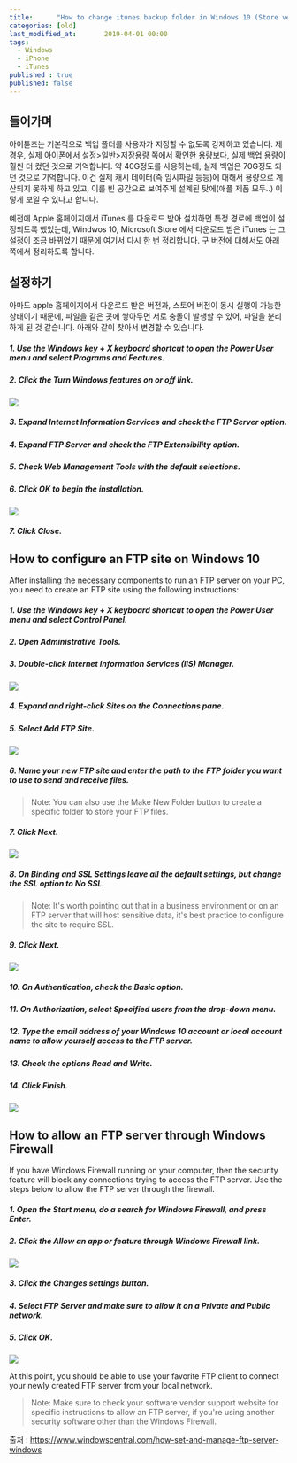 ```yaml
---
title:      "How to change itunes backup folder in Windows 10 (Store ver.)"
categories: [old]
last_modified_at:       2019-04-01 00:00
tags:
  - Windows
  - iPhone
  - iTunes
published : true
published: false
---
```


## 들어가며

아이튠즈는 기본적으로 백업 폴더를 사용자가 지정할 수 없도록 강제하고 있습니다. 제 경우, 실제 아이폰에서 설정>일반>저장용량 쪽에서 확인한 용량보다, 실제 백업 용량이 훨씬 더 컸던 것으로 기억합니다. 약 40G정도를 사용하는데, 실제 백업은 70G정도 되던 것으로 기억합니다. 이건 실제 캐시 데이터(즉 임시파일 등등)에 대해서 용량으로 계산되지 못하게 하고 있고, 이를 빈 공간으로 보여주게 설계된 탓에(애플 제품 모두..) 이렇게 보일 수 있다고 합니다. 

예전에 Apple 홈페이지에서 iTunes 를 다운로드 받아 설치하면 특정 경로에 백업이 설정되도록 했었는데, Windwos 10, Microsoft Store 에서 다운로드 받은 iTunes 는 그 설정이 조금 바뀌었기 때문에 여기서 다시 한 번 정리합니다. 구 버전에 대해서도 아래 쪽에서 정리하도록 합니다.


## 설정하기

아마도 apple 홈페이지에서 다운로드 받은 버전과, 스토어 버전이 동시 실행이 가능한 상태이기 때문에, 파일을 같은 곳에 쌓아두면 서로 충돌이 발생할 수 있어, 파일을 분리하게 된 것 같습니다. 아래와 같이 찾아서 변경할 수 있습니다. 


##### 1. Use the *Windows key + X* keyboard shortcut to open the Power User menu and select Programs and Features.

##### 2. Click the *Turn Windows features on or off* link.

![](/assets/images/posts/old/img/post/2019-03-19-windows-how-to-enable-ftp-server-on-windows-10/windows-how-to-enable-ftp-server-on-windows-10-00001.webp)

##### 3. Expand Internet Information Services and check the *FTP Server* option.

##### 4. Expand FTP Server and check the *FTP Extensibility* option.

##### 5. Check *Web Management Tools* with the default selections.

##### 6. Click *OK* to begin the installation.

![](/assets/images/posts/old/img/post/2019-03-19-windows-how-to-enable-ftp-server-on-windows-10/windows-how-to-enable-ftp-server-on-windows-10-00002.webp)

##### 7. Click *Close*.


## How to configure an FTP site on Windows 10

After installing the necessary components to run an FTP server on your PC, you need to create an FTP site using the following instructions:

##### 1. Use the *Windows key + X* keyboard shortcut to open the Power User menu and select Control Panel.

##### 2. Open *Administrative Tools*.

##### 3. Double-click *Internet Information Services (IIS) Manager*.

![](/assets/images/posts/old/img/post/2019-03-19-windows-how-to-enable-ftp-server-on-windows-10/windows-how-to-enable-ftp-server-on-windows-10-00003.webp)

##### 4. Expand and right-click *Sites* on the Connections pane.

##### 5. Select *Add FTP Site*.

![](/assets/images/posts/old/img/post/2019-03-19-windows-how-to-enable-ftp-server-on-windows-10/windows-how-to-enable-ftp-server-on-windows-10-00004.webp)

##### 6. Name your new FTP site and enter the path to the FTP folder you want to use to send and receive files.

> Note: You can also use the Make New Folder button to create a specific folder to store your FTP files.

##### 7. Click *Next*.

![](/assets/images/posts/old/img/post/2019-03-19-windows-how-to-enable-ftp-server-on-windows-10/windows-how-to-enable-ftp-server-on-windows-10-00005.webp)

##### 8. On Binding and SSL Settings leave all the default settings, but change the SSL option to *No SSL*.

> Note: It's worth pointing out that in a business environment or on an FTP server that will host sensitive data, it's best practice to configure the site to require SSL.

##### 9. Click *Next*.

![](/assets/images/posts/old/img/post/2019-03-19-windows-how-to-enable-ftp-server-on-windows-10/windows-how-to-enable-ftp-server-on-windows-10-00006.webp)

##### 10. On Authentication, check the *Basic* option.

##### 11. On Authorization, select *Specified users* from the drop-down menu.

##### 12. Type the email address of your Windows 10 account or local account name to allow yourself access to the FTP server.

##### 13. Check the options *Read* and *Write*.

##### 14. Click *Finish*.

![](/assets/images/posts/old/img/post/2019-03-19-windows-how-to-enable-ftp-server-on-windows-10/windows-how-to-enable-ftp-server-on-windows-10-00007.webp)


## How to allow an FTP server through Windows Firewall

If you have Windows Firewall running on your computer, then the security feature will block any connections trying to access the FTP server. Use the steps below to allow the FTP server through the firewall.

##### 1. Open the Start menu, do a search for *Windows Firewall*, and press *Enter*.

##### 2. Click the *Allow an app or feature through Windows Firewall* link.

![](/assets/images/posts/old/img/post/2019-03-19-windows-how-to-enable-ftp-server-on-windows-10/windows-how-to-enable-ftp-server-on-windows-10-00008.webp)

##### 3. Click the *Changes* settings button.

##### 4. Select *FTP Server* and make sure to allow it on a *Private* and *Public* network.

##### 5. Click *OK*.

![](/assets/images/posts/old/img/post/2019-03-19-windows-how-to-enable-ftp-server-on-windows-10/windows-how-to-enable-ftp-server-on-windows-10-00009.webp)

At this point, you should be able to use your favorite FTP client to connect your newly created FTP server from your local network.

> Note: Make sure to check your software vendor support website for specific instructions to allow an FTP server, if you're using another security software other than the Windows Firewall.

출처 : https://www.windowscentral.com/how-set-and-manage-ftp-server-windows